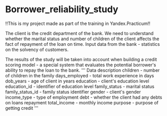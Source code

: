 # Borrower_reliability_study

!!This is my project made as part of the training in Yandex.Practicum!!

The client is the credit department of the bank. We need to understand whether the marital status and number of children of the client affects the fact of repayment of the loan on time. Input data from the bank - statistics on the solvency of customers.

The results of the study will be taken into account when building a credit scoring model - a special system that evaluates the potential borrower's ability to repay the loan to the bank.
'''
Data description
children - number of children in the family
days_employed - total work experience in days
dob_years - age of client in years
education - client's education level
education_id - identifier of education level
family_status - marital status
family_status_id - family status identifier
gender - client's gender
income_type - type of employment
debt - whether the client had any debts on loans repayment
total_income - monthly income
purpose - purpose of getting credit
'''
